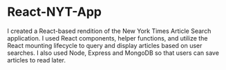 # React-NYT-App
I created a React-based rendition of the New York Times Article Search application. I used React components, helper functions, and utilize the React mounting lifecycle to query and display articles based on user searches. I also used Node, Express and MongoDB so that users can save articles to read later.  

